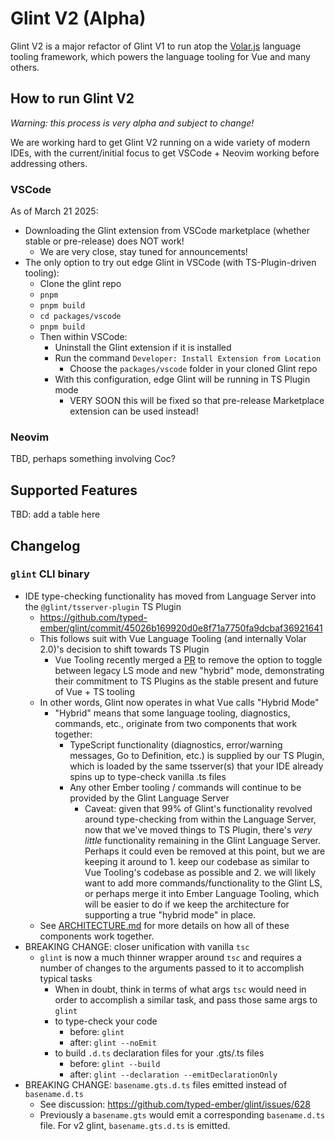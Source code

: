 # Glint V2 (Alpha)

Glint V2 is a major refactor of Glint V1 to run atop the [Volar.js] language tooling framework, which powers the language tooling for Vue and many others.

## How to run Glint V2

_Warning: this process is very alpha and subject to change!_

We are working hard to get Glint V2 running on a wide variety of modern IDEs, with the current/initial focus to get VSCode + Neovim working before addressing others.

### VSCode

As of March 21 2025:

- Downloading the Glint extension from VSCode marketplace (whether stable or pre-release) does NOT work!
  - We are very close, stay tuned for announcements!
- The only option to try out edge Glint in VSCode (with TS-Plugin-driven tooling):
  - Clone the glint repo
  - `pnpm`
  - `pnpm build`
  - `cd packages/vscode`
  - `pnpm build`
  - Then within VSCode:
    - Uninstall the Glint extension if it is installed
    - Run the command `Developer: Install Extension from Location`
      - Choose the `packages/vscode` folder in your cloned Glint repo
    - With this configuration, edge Glint will be running in TS Plugin mode
      - VERY SOON this will be fixed so that pre-release Marketplace extension can be used instead!

### Neovim

TBD, perhaps something involving Coc?

## Supported Features

TBD: add a table here

## Changelog

### `glint` CLI binary

- IDE type-checking functionality has moved from Language Server into the `@glint/tsserver-plugin` TS Plugin
  - https://github.com/typed-ember/glint/commit/45026b169920d0e8f71a7750fa9dcbaf36921641
  - This follows suit with Vue Language Tooling (and internally Volar 2.0)'s decision to shift towards TS Plugin
    - Vue Tooling recently merged a [PR](https://github.com/vuejs/language-tools/pull/5248) to remove the option to toggle between legacy LS mode and new "hybrid" mode, demonstrating their commitment to TS Plugins as the stable present and future of Vue + TS tooling
  - In other words, Glint now operates in what Vue calls "Hybrid Mode"
    - "Hybrid" means that some language tooling, diagnostics, commands, etc., originate from two components that work together:
      - TypeScript functionality (diagnostics, error/warning messages, Go to Definition, etc.) is supplied by our TS Plugin, which is loaded by the same tsserver(s) that your IDE already spins up to type-check vanilla .ts files
      - Any other Ember tooling / commands will continue to be provided by the Glint Language Server
        - Caveat: given that 99% of Glint's functionality revolved around type-checking from within the Language Server, now that we've moved things to TS Plugin, there's _very little_ functionality remaining in the Glint Language Server. Perhaps it could even be removed at this point, but we are keeping it around to 1. keep our codebase as similar to Vue Tooling's codebase as possible and 2. we will likely want to add more commands/functionality to the Glint LS, or perhaps merge it into Ember Language Tooling, which will be easier to do if we keep the architecture for supporting a true "hybrid mode" in place.
  - See [ARCHITECTURE.md](./ARCHITECTURE.md) for more details on how all of these components work together.
- BREAKING CHANGE: closer unification with vanilla `tsc`
  - `glint` is now a much thinner wrapper around `tsc` and requires a number of changes to the arguments passed to it to accomplish typical tasks
    - When in doubt, think in terms of what args `tsc` would need in order to accomplish a similar task, and pass those same args to `glint`
    - to type-check your code
      - before: `glint`
      - after: `glint --noEmit`
    - to build  `.d.ts` declaration files for your .gts/.ts files
      - before: `glint --build`
      - after: `glint --declaration --emitDeclarationOnly`
- BREAKING CHANGE: `basename.gts.d.ts` files emitted instead of `basename.d.ts`
  - See discussion: https://github.com/typed-ember/glint/issues/628
  - Previously a `basename.gts` would emit a corresponding `basename.d.ts` file. For v2 glint, `basename.gts.d.ts` is emitted.

[Volar.js]: https://volarjs.dev/
